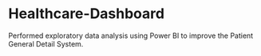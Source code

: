 # Healthcare-Dashboard
Performed exploratory data analysis using Power BI to improve the Patient General Detail System.

